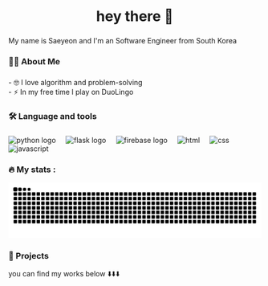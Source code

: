 <div align="center">
</div>

###

<h1 align="center">hey there 👋</h1>

###

<p align="left">My name is Saeyeon and I'm an Software Engineer from South Korea <br>

###

<h3 align="left">👩‍💻  About Me</h3>

###

<p align="left"> - 🤓 I love algorithm and problem-solving <br>- ⚡ In my free time I play on DuoLingo</p>

###

<h3 align="left">🛠 Language and tools</h3>

###

<div align="left">
  <img src="https://cdn.jsdelivr.net/gh/devicons/devicon/icons/python/python-original.svg" height="40" alt="python logo"  />
  <img width="12" />
  <img src="https://skillicons.dev/icons?i=flask" height="40" alt="flask logo"  />
  <img width="12" />
  <img src="https://skillicons.dev/icons?i=firebase" height="40" alt="firebase logo"  />
  <img width="12" />
  <img src="https://skillicons.dev/icons?i=html" height="40" alt="html"  />
  <img width="12" />
  <img src="https://skillicons.dev/icons?i=css" height="40" alt="css"  />
  <img width="12" />
  <img src="https://skillicons.dev/icons?i=javascript" height="40" alt="javascript"  />
</div>

###

 <h3 align="left">🔥   My stats :</h3>

 <img src="https://raw.githubusercontent.com/Seannnn55/Seannnn55/output/snake.svg" alt="Snake animation" />

###

<h3 align="left">👷 Projects </h3>

<p align="left"> you can find my works below ⬇️⬇️⬇️ </p>
